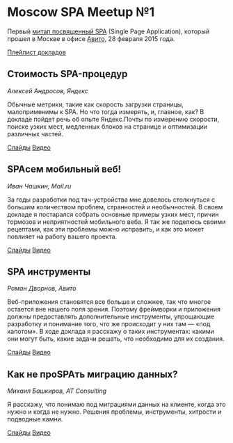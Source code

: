 # Moscow SPA Meetup №1

Первый [митап посвященный SPA](https://moscow-spa.timepad.ru/event/185632/) (Single Page Application), который прошел в Москве в офисе [Авито](https://www.avito.ru/), 28 февраля 2015 года.

[Плейлист докладов](http://www.youtube.com/watch?v=ZunqN5oR_-w&list=PLf0s9ihTnfHyqwRK5nIv5FUsp5jbur0F-)

## Стоимость SPA-процедур

*Алексей Андросов, Яндекс*

Обычные метрики, такие как скорость загрузки страницы, малоприменимы к SPA. Но что тогда измерять, и, главное, как? В докладе пойдет речь об опыте Яндекс.Почты по измерению скорости, поиске узких мест, медленных блоков на странице и оптимизации различных частей.

[Слайды](http://doochik.github.io/talk-moscow-spa-280215/) [Видео](http://www.youtube.com/watch?v=ZunqN5oR_-w&list=PLf0s9ihTnfHyqwRK5nIv5FUsp5jbur0F-&index=1)
 
## SPAсем мобильный веб!

*Иван Чашкин, Mail.ru*

За годы разработки под тач-устройства мне довелось столкнуться с большим количеством проблем, странностей и необычностей. В своем докладе я постарался собрать основные примеры узких мест, причин тормозов и неприятностей мобильного веба. Я так же поделюсь своими рецептами, как эти проблемы можно исправить, и как это может повлияет на работу вашего проекта.

[Слайды](http://chashkin.com/meetups/moscowspa/) [Видео](http://www.youtube.com/watch?v=09gkGSYk304&index=2&list=PLf0s9ihTnfHyqwRK5nIv5FUsp5jbur0F-)
 
## SPA инструменты

*Роман Дворнов, Авито*

Веб-приложения становятся все больше и сложнее, так что многое остается вне нашего поля зрения. Поэтому фреймворки и приложения должны предоставлять дополнительные инструменты, упрощающие разработку и понимание того, что же происходит у них там — «под капотом». В ходе доклада я расскажу о таких инструментах: какими они могут быть, какие задачи решать, что необходимо для их создания.

[Слайды](http://www.slideshare.net/basisjs/spa-45289195) [Видео](http://www.youtube.com/watch?v=IUtbbN9aevU&list=PLf0s9ihTnfHyqwRK5nIv5FUsp5jbur0F-&index=3)
 
## Как не проSPAть миграцию данных?

*Михаил Башкиров, AT Consulting*

Я расскажу, что понимаю под миграциями данных на клиенте, когда это нужно и когда не нужно. Решения проблемы, инструменты, хитрости и подводные камни.

[Слайды](http://bashmish.com/pres/spa-migrations/) [Видео](http://www.youtube.com/watch?v=gJyuSivqNxo&index=4&list=PLf0s9ihTnfHyqwRK5nIv5FUsp5jbur0F-)

